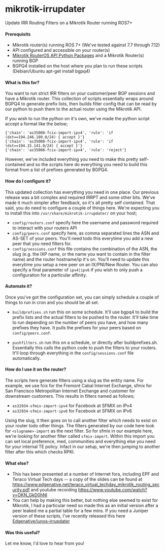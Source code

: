 
# mikrotik-irrupdater

Update IRR Routing Filters on a Mikrotik Router running ROS7+

#### Prerequisits

- Mikrotik router(s) running ROS 7+ (We've tested against 7.7 through 7.12)
- API configured and accessible on your router(s)
- [Mikrotik RouterOS API Python Packages](https://pypi.org/project/RouterOS-api/) and a Mikrotik Router(s) running BGP
- BGPQ4 installed on the host where you plan to run these scripts (Debian/Ubuntu apt-get install bgpq4)

#### What is this for?

You want to run strict IRR filters on your customer/peer BGP sessions and have a Mikrotik router.  This collection of scripts essentially wraps around BGPQ4 to generate prefix lists, then builds filter config that can be read by our python to push them to the actual router using the Mikrotik API.

If you wish to run the python on it's own, we've made the python script accept a format like the below;

```
{'chain': 'as35008-fcix-import-ipv4', 'rule': 'if (dst==194.246.109.0/24) { accept }'}
{'chain': 'as35008-fcix-import-ipv4', 'rule': 'if (dst==194.15.141.0/24) { accept }'}
{'chain': 'as35008-fcix-import-ipv4', 'rule': 'reject'}
````

However, we've included everything you need to make this pretty self-contained and so the scripts here do everything you need to build this format from a list of prefixes generated by BGPQ4.

#### How do I configure it?

This updated collection has everything you need in one place.  Our previous release was a bit complex and required IRRPT and some other bits.  We've made it much simpler after feedback, so it's all pretty self contained.  That said, you do need to configure a couple of things here.  We're expecting you to install this into ```/usr/share/mikrotik-irrupdater/``` on your host;

- ```config/routers.conf``` specify here the username and password required to interact with your routers API
- ```config/peers.conf``` specify here, as comma separated lines the ASN and AS-SET of your peers.  You'll need todo this everytime you add a new peer that you need filters for.
- ```config/sessions.conf``` this file contains the combination of the ASN, the slug (e.g. the IXP name, or the name you want to contain in the filter name) and the router hostname/ip it's on.  You'll need to update this everytime you setup a new peer on an IX/PNI/New Router. You can also specify a final parameter of ```ipv4|ipv6``` if you wish to only push a configuration for a particular affinity.


#### Automate it?

Once you've got the configuration set, you can simply schedule a couple of things to run in cron and you should be all set.

- ```buildprefixes.sh``` run this on some schedule.  It'll use bgpq4 to build the prefix lists and the actual filters to be pushed to the router.  It'll take time to run depending on the number of peers you have, and how many prefixes they have.  It pulls the prefixes for your peers based on ```config/peers.conf```.

- ```pushfilters.sh``` run this on a schedule, or directly after buildprefixes.sh.  Essentially this calls the python code to push the filters to your routers.  It'll loop through everything in the ```config/sessions.conf``` file automatically.

#### How do I use it on the router?

The scripts here generate filters using a slug as the entity name.  For example, we use fcix for the Fremont Cabal Internet Exchange, sfmix for San Francisco Metropolitan Internet Exchange and customer for downstream customers.  This results in filters named as follows;

- ```as32934-sfmix-import-ipv4``` for Facebook at SFMIX on IPv4
- ```as32934-sfmix-import-ipv6``` for Facebook at SFMIX on IPv6

Using the slug, it then goes on to call another filter which needs to exist on your router todo other things.  The filters generated by our code here look for ```<slugname>-import``` as the next filter.  So for sfmix in our example here, we're looking for another filter called ```sfmix-import```.  Within this import you can set local preference, med, communities and everything else you need for your internal TE policy.  Infact in our setup, we're then jumping to another filter after this which checks RPKI.


#### What else?

- This has been presented at a number of Internet fora, including EPF and Teraco Virtual Tech days -- a copy of the slides can be found at https://www.edgenative.net/teraco_virtual_techday_mikrotik_routing_security.pdf and youtube recording https://www.youtube.com/watch?v=OKN_GkD0hNI
- You can help by making this better, but nothing else seemed to exist for Mikrotik, I had a particular need so made this as an initial version after a peer leaked me a partial table for a few mins. If you need a Juniper version of these scripts, I've recently released this here [Edgenative/junos-irrupdater](https://github.com/edgenative/junos-irrupdater)

#### Was this useful?

Let me know, I'd love to hear from you!


